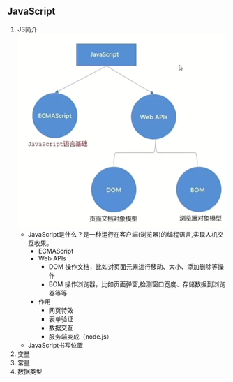 ## JavaScript
1. JS简介
    ![JS组成](js.png)
    * JavaScript是什么？是一种运行在客户端(浏览器)的编程语言,实现人机交互收果。
        * ECMAScript
        * Web APIs
            * DOM 操作文档，比如对页面元素进行移动、大小、添加删除等操作
            * BOM 操作浏览器，比如页面弹窗,检测窗口宽度、存储数据到浏览器等等
        * 作用
            * 网页特效
            * 表单验证
            * 数据交互
            * 服务端变成（node.js）
    * JavaScript书写位置
2. 变量
3. 常量
4. 数据类型
